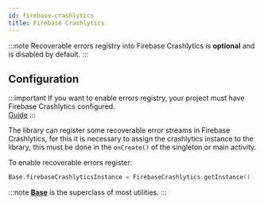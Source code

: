 ```yaml
---
id: firebase-crashlytics
title: Firebase Crashlytics
---
```


:::note
Recoverable errors registry into Firebase Crashlytics is **optional** and is disabled by default.
:::

## Configuration

:::important
If you want to enable errors registry, your project must have Firebase Crashlytics configured.<br/>
[Guide](https://firebase.google.com/docs/crashlytics/get-started?platform=android)
:::

The library can register some recoverable error streams in Firebase Crashlytics, for this it is necessary to assign the crashlytics instance to the 
library, this must be done in the `onCreate()` of the singleton or main activity.

To enable recoverable errors register:
```kotlin
Base.firebaseCrashlyticsInstance = FirebaseCrashlytics.getInstance()
```

:::note
<a href="../reference/androidutils/com.jeovanimartinez.androidutils/-base/index.html" target="_blank"><b>Base</b></a> is the superclass of  most utilities.
:::
